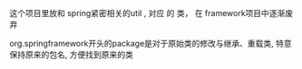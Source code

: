 这个项目里放和 spring紧密相关的util , 对应 的 类， 在 framework项目中逐渐废弃

org.springframework开头的package是对于原始类的修改与继承、重载类,  特意保持原来的包名, 方便找到原来的类